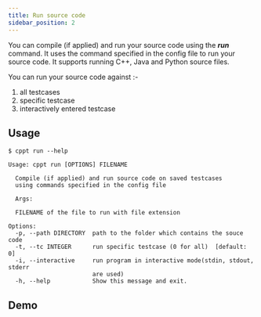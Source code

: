 ```yaml
---
title: Run source code
sidebar_position: 2
---
```


You can compile (if applied) and run your source code using the **_run_** command. It uses the command specified in the config file to run your source code. It supports running C++, Java and Python source files.

You can run your source code against :-

1. all testcases
2. specific testcase
3. interactively entered testcase

## Usage

```shell
$ cppt run --help
```

```shell
Usage: cppt run [OPTIONS] FILENAME

  Compile (if applied) and run source code on saved testcases
  using commands specified in the config file

  Args:

  FILENAME of the file to run with file extension

Options:
  -p, --path DIRECTORY  path to the folder which contains the souce code
  -t, --tc INTEGER      run specific testcase (0 for all)  [default: 0]
  -i, --interactive     run program in interactive mode(stdin, stdout, stderr
                        are used)
  -h, --help            Show this message and exit.
```

## Demo
